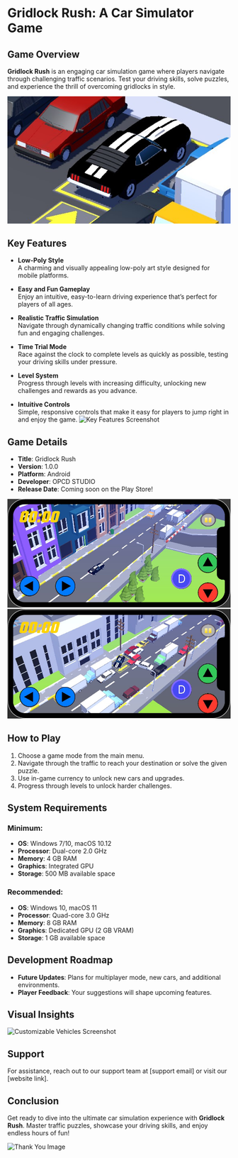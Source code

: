 # Gridlock Rush: A Car Simulator Game

## Game Overview

**Gridlock Rush** is an engaging car simulation game where players navigate through challenging traffic scenarios. Test your driving skills, solve puzzles, and experience the thrill of overcoming gridlocks in style.

![Gridlock Rush Banner](./Project-Images/Symbol_3.jpg)

## Key Features

- **Low-Poly Style**  
  A charming and visually appealing low-poly art style designed for mobile platforms.

- **Easy and Fun Gameplay**  
  Enjoy an intuitive, easy-to-learn driving experience that’s perfect for players of all ages.

- **Realistic Traffic Simulation**  
  Navigate through dynamically changing traffic conditions while solving fun and engaging challenges.

- **Time Trial Mode**  
  Race against the clock to complete levels as quickly as possible, testing your driving skills under pressure.

- **Level System**  
  Progress through levels with increasing difficulty, unlocking new challenges and rewards as you advance.

- **Intuitive Controls**  
   Simple, responsive controls that make it easy for players to jump right in and enjoy the game.
  ![Key Features Screenshot](path/to/features-screenshot.png)

## Game Details

- **Title**: Gridlock Rush
- **Version**: 1.0.0
- **Platform**: Android
- **Developer**: OPCD STUDIO
- **Release Date**: Coming soon on the Play Store!

![Gameplay Screenshot](./Project-Images/Game-Image-1.jpg)
![Gameplay Screenshot](./Project-Images/Game-Image-2.jpg)

## How to Play

1. Choose a game mode from the main menu.
2. Navigate through the traffic to reach your destination or solve the given puzzle.
3. Use in-game currency to unlock new cars and upgrades.
4. Progress through levels to unlock harder challenges.

## System Requirements

### Minimum:

- **OS**: Windows 7/10, macOS 10.12
- **Processor**: Dual-core 2.0 GHz
- **Memory**: 4 GB RAM
- **Graphics**: Integrated GPU
- **Storage**: 500 MB available space

### Recommended:

- **OS**: Windows 10, macOS 11
- **Processor**: Quad-core 3.0 GHz
- **Memory**: 8 GB RAM
- **Graphics**: Dedicated GPU (2 GB VRAM)
- **Storage**: 1 GB available space

## Development Roadmap

- **Future Updates**: Plans for multiplayer mode, new cars, and additional environments.
- **Player Feedback**: Your suggestions will shape upcoming features.

## Visual Insights

![Customizable Vehicles Screenshot](path/to/vehicles-screenshot.png)

## Support

For assistance, reach out to our support team at [support email] or visit our [website link].

## Conclusion

Get ready to dive into the ultimate car simulation experience with **Gridlock Rush**. Master traffic puzzles, showcase your driving skills, and enjoy endless hours of fun!

![Thank You Image](path/to/thank-you-image.png)
